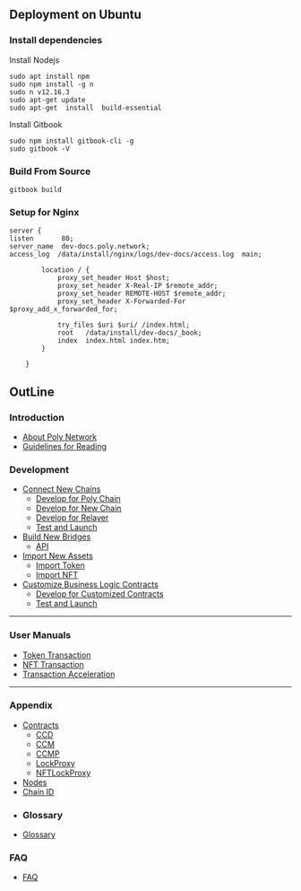 ## Deployment on Ubuntu

### Install dependencies

Install Nodejs
````shell
sudo apt install npm
sudo npm install -g n
sudo n v12.16.3
sudo apt-get update
sudo apt-get  install  build-essential
````

Install Gitbook
````shell
sudo npm install gitbook-cli -g
sudo gitbook -V
````

### Build From Source
````
gitbook build
````
### Setup for Nginx
````
server {
listen       80;
server_name  dev-docs.poly.network;
access_log  /data/install/nginx/logs/dev-docs/access.log  main;

        location / {
            proxy_set_header Host $host;
            proxy_set_header X-Real-IP $remote_addr;
            proxy_set_header REMOTE-HOST $remote_addr;
            proxy_set_header X-Forwarded-For $proxy_add_x_forwarded_for;

            try_files $uri $uri/ /index.html;
            root   /data/install/dev-docs/_book;
            index  index.html index.htm;
        }

    }

````

## OutLine

### Introduction
* [About Poly Network](introduction.md)
* [Guidelines for Reading](guideline.md)

### Development
* [Connect New Chains](new_chain/readme.md)
  * [Develop for Poly Chain](new_chain/relay_chain/relay_chain_development.md)
  * [Develop for New Chain](new_chain/side_chain/contracts.md)
  * [Develop for Relayer](new_chain/relayer/relayer.md)
  * [Test and Launch](new_chain/launch_and_test/launch.md)
* [Build New Bridges](new_product/integrate_bridge/readme.md)
  * [API](new_product/integrate_bridge/bridge.md)
* [Import New Assets](new_product/integrate_assets/readme.md)
  * [Import Token](new_product/integrate_assets/token.md)
  * [Import NFT](new_product/integrate_assets/nft.md)
* [Customize Business Logic Contracts](new_product/integrate_contracts/readme.md)
  * [Develop for Customized Contracts](new_product/integrate_contracts/Customizing_Business_Logic_Contract.md)
  * [Test and Launch](new_product/integrate_contracts/launch.md)

----
### User Manuals
* [Token Transaction](Core_Smart_Contract/User_Manuals/Token_Transaction.md)
* [NFT Transaction](Core_Smart_Contract/User_Manuals/NFT_Transaction.md)
* [Transaction Acceleration](Core_Smart_Contract/User_Manuals/Transaction_Acceleration.md)
----
### Appendix
* [Contracts]()
  * [CCD](Core_Smart_Contract/Contract/CCD.md)
  * [CCM](Core_Smart_Contract/Contract/CCM.md)
  * [CCMP](Core_Smart_Contract/Contract/CCMP.md)
  * [LockProxy](Core_Smart_Contract/Contract/LockProxy.md)
  * [NFTLockProxy](Core_Smart_Contract/Contract/NFTLockProxy.md)
* [Nodes](Core_Smart_Contract/Nodes/Nodes.md)
* [Chain ID](Core_Smart_Contract/Chain_ID/Chain_ID.md)
* ### Glossary
* [Glossary](GLOSSARY.md)

### FAQ
* [FAQ](FAQ/template.md)
